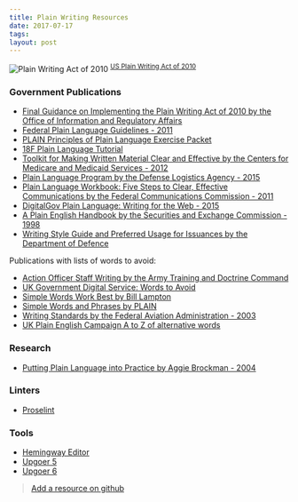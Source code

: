 ```yaml
---
title: Plain Writing Resources
date: 2017-07-17
tags: 
layout: post
---
```


![Plain Writing Act of 2010](images/plain-law.png)
<sup>[US Plain Writing Act of 2010](https://www.gpo.gov/fdsys/pkg/PLAW-111publ274/pdf/PLAW-111publ274.pdf)</sup>

### Government Publications

- [Final Guidance on Implementing the Plain Writing Act of 2010 by the Office of Information and Regulatory Affairs](http://www.esd.whs.mil/Portals/54/Documents/DD/plain_language/memo/omb_memorandum_m1115.pdf?ver=2017-04-04-163738-117)
- [Federal Plain Language Guidelines - 2011](http://www.plainlanguage.gov/howto/guidelines/FederalPLGuidelines/TOC.cfm)
- [PLAIN Principles of Plain Language
Exercise Packet](http://www.plainlanguage.gov/resources/for_trainers/plainFiles/exercises_all_writing_classes.pdf)
- [18F Plain Language Tutorial](https://plain-language-tutorial.18f.gov/)
- [Toolkit for Making Written Material Clear and Effective by the Centers for Medicare and Medicaid Services - 2012](https://www.cms.gov/Outreach-and-Education/Outreach/WrittenMaterialsToolkit/index.html?redirect=/WrittenMaterialsToolkit/)
- [Plain Language Program by the Defense Logistics Agency - 2015](http://www.dla.mil/Portals/104/Documents/J5StrategicPlansPolicy/PublicIssuances/i5025.13.pdf)
- [Plain Language Workbook: Five Steps to Clear, Effective Communications by the Federal Communications Commission - 2011](https://transition.fcc.gov/cgb/PlainWritingWorkbook.pdf)
- [DigitalGov Plain Language: Writing for the Web - 2015](https://www.youtube.com/watch?v=gesKoT-5Tjg#t=29m07s)
- [A Plain English Handbook by the Securities and Exchange Commission - 1998](https://www.sec.gov/pdf/handbook.pdf)
- [Writing Style Guide and Preferred Usage for Issuances by the Department of Defence](http://www.esd.whs.mil/Portals/54/Documents/DD/iss_process/Writing_Style_Guide.pdf?ver=2017-06-20-094217-273)

Publications with lists of words to avoid:

- [Action Officer Staff Writing by the Army Training and Doctrine Command](http://www.esd.whs.mil/Portals/54/Documents/DD/plain_language/ActionOfficer_StaffWriting.pdf?ver=2017-04-04-163823-647)
- [UK Government Digital Service: Words to Avoid](https://www.gov.uk/guidance/style-guide/a-to-z-of-gov-uk-style#words-to-avoid)
- [Simple Words Work Best by Bill Lampton](http://www.plainlanguage.gov/howto/wordsuggestions/simpleworksbest.cfm)
- [Simple Words and Phrases by PLAIN](http://www.plainlanguage.gov/howto/wordsuggestions/simplewords.cfm)
- [Writing Standards by the Federal Aviation Administration - 2003](https://www.faa.gov/documentlibrary/media/order/branding_writing/order1000_36.pdf)
- [UK Plain English Campaign A to Z of alternative words](http://www.plainenglish.co.uk/files/alternative.pdf)

### Research

- [Putting Plain Language into Practice by Aggie Brockman - 2004](http://www.rqis.org/wp-content/uploads/2014/08/Putting-plain-language-into-practice.pdf)

### Linters

- [Proselint](https://github.com/amperser/proselint)

### Tools

- [Hemingway Editor](http://www.hemingwayapp.com/)
- [Upgoer 5](https://splasho.com/upgoer5/)
- [Upgoer 6](https://splasho.com/upgoer6/)

> [Add a resource on github](https://github.com/apaskulin/waxtechnical/blob/master/source/articles/2017-07-17-plain-writing.html.markdown)
